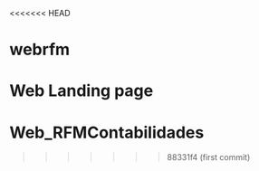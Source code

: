 <<<<<<< HEAD
# webrfm
Web Landing page
=======
# Web_RFMContabilidades
>>>>>>> 88331f4 (first commit)

